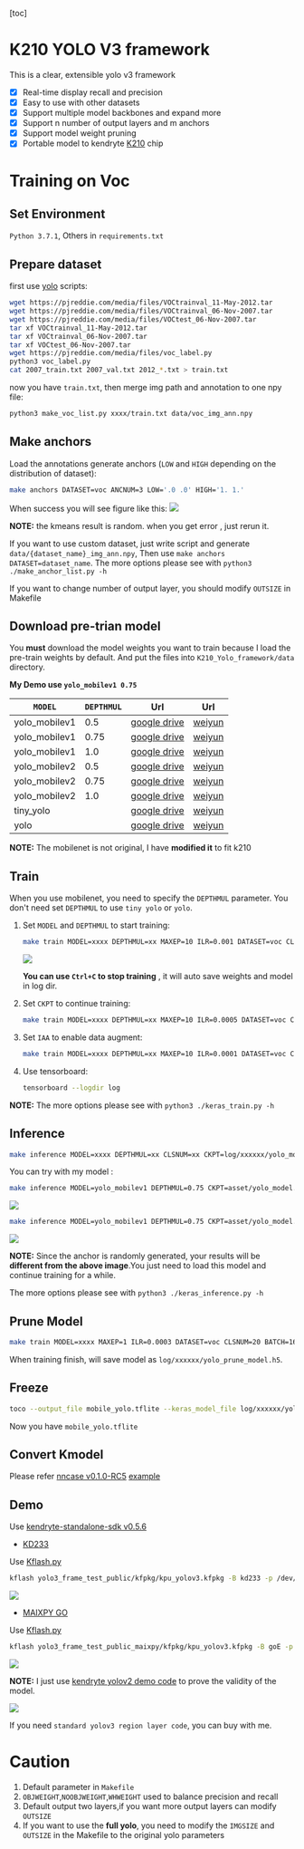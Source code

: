 [toc]

# K210 YOLO V3 framework

This is a clear, extensible yolo v3 framework

-   [x] Real-time display recall and precision
-   [x] Easy to use with other datasets
-   [x] Support multiple model backbones and expand more
-   [x] Support n number of output layers and m anchors
-   [x] Support model weight pruning
-   [x] Portable model to kendryte [K210](https://kendryte.com/) chip
# Training on Voc

## Set Environment

`Python 3.7.1`, Others in `requirements.txt`

## Prepare dataset

first use [yolo](https://pjreddie.com/darknet/yolo/) scripts:

```sh
wget https://pjreddie.com/media/files/VOCtrainval_11-May-2012.tar
wget https://pjreddie.com/media/files/VOCtrainval_06-Nov-2007.tar
wget https://pjreddie.com/media/files/VOCtest_06-Nov-2007.tar
tar xf VOCtrainval_11-May-2012.tar
tar xf VOCtrainval_06-Nov-2007.tar
tar xf VOCtest_06-Nov-2007.tar
wget https://pjreddie.com/media/files/voc_label.py
python3 voc_label.py
cat 2007_train.txt 2007_val.txt 2012_*.txt > train.txt
```

now you have `train.txt`, then merge img path and annotation to one npy file:

```sh
python3 make_voc_list.py xxxx/train.txt data/voc_img_ann.npy
```


## Make anchors

Load the annotations generate anchors (`LOW` and `HIGH` depending on the distribution of dataset):
```sh
make anchors DATASET=voc ANCNUM=3 LOW='.0 .0' HIGH='1. 1.'
```
When success you will see figure like this:
![](asset/kmeans.png)

**NOTE:** the kmeans result is random. when you get error , just rerun it.

If you want to use custom dataset, just write script and generate `data/{dataset_name}_img_ann.npy`, Then use `make anchors DATASET=dataset_name`. The more options please see with `python3 ./make_anchor_list.py -h`

If you want to change number of output layer, you should modify `OUTSIZE` in Makefile

## Download pre-trian model

You **must** download the model weights you want to train because I load the pre-train weights by default. And put the files into `K210_Yolo_framework/data` directory. 

**My Demo use `yolo_mobilev1 0.75`**


| `MODEL`       | `DEPTHMUL` | Url                                                                                | Url                                        |
| ------------- | ---------- | ---------------------------------------------------------------------------------- | ------------------------------------------ |
| yolo_mobilev1 | 0.5        | [google drive](https://drive.google.com/open?id=1SmuqIU1uCLRgaePve9HgCj-SvXJB7U-I) | [weiyun](https://share.weiyun.com/59nnvtW) |
| yolo_mobilev1 | 0.75       | [google drive](https://drive.google.com/open?id=1BlH6va_plAEUnWBER6vij_Q_Gp8TFFaP) | [weiyun](https://share.weiyun.com/5FgNE0b) |
| yolo_mobilev1 | 1.0        | [google drive](https://drive.google.com/open?id=1vIuylSVshJ47aJV3gmoYyqxQ5Rz9FAkA) | [weiyun](https://share.weiyun.com/516LqR7) |
| yolo_mobilev2 | 0.5        | [google drive](https://drive.google.com/open?id=1qjpexl4dZLMtd0dX3QtoIHxXtidj993N) | [weiyun](https://share.weiyun.com/5BwaRTu) |
| yolo_mobilev2 | 0.75       | [google drive](https://drive.google.com/open?id=1qSM5iQDicscSg0MYfZfiIEFGkc3Xtlt1) | [weiyun](https://share.weiyun.com/5RRMwob) |
| yolo_mobilev2 | 1.0        | [google drive](https://drive.google.com/open?id=1Qms1BMVtT8DcXvBUFBTgTBtVxQc9r4BQ) | [weiyun](https://share.weiyun.com/5dUelqn) |
| tiny_yolo     |            | [google drive](https://drive.google.com/open?id=1M1ZUAFJ93WzDaHOtaa8MX015HdoE85LM) | [weiyun](https://share.weiyun.com/5413QWx) |
| yolo          |            | [google drive](https://drive.google.com/open?id=17eGV6DCaFQhVoxOuTUiwi7-v22DAwbXf) | [weiyun](https://share.weiyun.com/55g6zHl) |

**NOTE:** The mobilenet is not original, I have **modified it** to fit k210

## Train

When you use mobilenet, you need to specify the `DEPTHMUL` parameter. You don't need set `DEPTHMUL` to use `tiny yolo` or `yolo`.

1.  Set `MODEL` and `DEPTHMUL` to start training:

    ```sh
    make train MODEL=xxxx DEPTHMUL=xx MAXEP=10 ILR=0.001 DATASET=voc CLSNUM=20 IAA=False BATCH=16
    ```

    ![](asset/training.png)

    **You can use `Ctrl+C` to stop training** , it will auto save weights and model in log dir.

2.  Set `CKPT` to continue training:
    
    ```sh
    make train MODEL=xxxx DEPTHMUL=xx MAXEP=10 ILR=0.0005 DATASET=voc CLSNUM=20 IAA=False BATCH=16 CKPT=log/xxxxxxxxx/yolo_model.h5
    ```

3.  Set `IAA` to enable data augment:
    
    ```sh
    make train MODEL=xxxx DEPTHMUL=xx MAXEP=10 ILR=0.0001 DATASET=voc CLSNUM=20 IAA=True BATCH=16 CKPT=log/xxxxxxxxx/yolo_model.h5
    ```

4.  Use tensorboard:
    
    ```sh
    tensorboard --logdir log
    ```

**NOTE:** The more options please see with `python3 ./keras_train.py -h`


## Inference

```sh
make inference MODEL=xxxx DEPTHMUL=xx CLSNUM=xx CKPT=log/xxxxxx/yolo_model.h5 IMG=data/people.jpg
```

You can try with my model :

```sh
make inference MODEL=yolo_mobilev1 DEPTHMUL=0.75 CKPT=asset/yolo_model.h5 IMG=data/people.jpg
```
![](asset/people_res.jpg) 
```sh
make inference MODEL=yolo_mobilev1 DEPTHMUL=0.75 CKPT=asset/yolo_model.h5 IMG=data/dog.jpg
```

![](asset/dog_res.jpg)

**NOTE:** Since the anchor is randomly generated, your results will be **different from the above image**.You just need to load this model and continue training for a while. 

The more options please see with `python3 ./keras_inference.py -h`


## Prune Model
    
```sh
make train MODEL=xxxx MAXEP=1 ILR=0.0003 DATASET=voc CLSNUM=20 BATCH=16 PRUNE=True CKPT=log/xxxxxx/yolo_model.h5 END_EPOCH=1
```

When training finish, will save model as `log/xxxxxx/yolo_prune_model.h5`.


## Freeze

```sh
toco --output_file mobile_yolo.tflite --keras_model_file log/xxxxxx/yolo_model.h5
```
Now you have `mobile_yolo.tflite`


## Convert Kmodel

Please refer [nncase v0.1.0-RC5](https://github.com/kendryte/nncase/tree/v0.1.0-rc5) [example](https://github.com/kendryte/nncase/tree/v0.1.0-rc5/examples/20classes_yolo)

## Demo

Use [kendryte-standalone-sdk v0.5.6](https://github.com/kendryte/kendryte-standalone-sdk/tree/V0.5.6)

*   [KD233](https://kendryte.com/)

Use [Kflash.py](https://github.com/kendryte/kflash.py) 
```sh
kflash yolo3_frame_test_public/kfpkg/kpu_yolov3.kfpkg -B kd233 -p /dev/ttyUSB0 -b 2000000 -t
```
![](asset/k210_res.jpg)

* [MAIXPY GO](https://wiki.sipeed.com/en/maix/board/go.html)

Use [Kflash.py](https://github.com/kendryte/kflash.py) 
```sh
kflash yolo3_frame_test_public_maixpy/kfpkg/kpu_yolov3.kfpkg -B goE -p /dev/ttyUSB1 -b 2000000 -t
```

![](asset/maixpy_res.jpg)

**NOTE:** I just use [kendryte yolov2 demo code](https://github.com/kendryte/nncase/tree/master/examples/20classes_yolo/k210/kpu_20classes_example) to prove the validity of the model. 

![](asset/video_res.gif)

If you need `standard yolov3 region layer code`, you can buy with me.

# Caution

1.  Default parameter in `Makefile`
2.  `OBJWEIGHT`,`NOOBJWEIGHT`,`WHWEIGHT` used to balance precision and recall
3.  Default output two layers,if you want more output layers can modify `OUTSIZE`
4.  If you want to use the **full yolo**, you need to modify the `IMGSIZE` and `OUTSIZE` in the Makefile to the original yolo parameters

